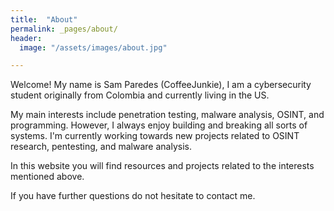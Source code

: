 ```yaml
---
title:  "About"
permalink: _pages/about/
header:
  image: "/assets/images/about.jpg"

---
```


Welcome! My name is Sam Paredes (CoffeeJunkie), I am a cybersecurity student originally from Colombia and currently living in the US.

My main interests include penetration testing, malware analysis, OSINT, and programming. However, I always enjoy building and breaking all sorts of systems. I'm currently working towards new projects related to OSINT research, pentesting, and malware analysis.

In this website you will find resources and projects related to the interests mentioned above. 

If you have further questions do not hesitate to contact me.